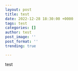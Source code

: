 ```yaml
---
layout: post
title: test
date: 2022-12-28 18:30:00 +0000
tags: test
categories: []
author: test
post_image: ''
post_format: ''
trending: true

---
```

test